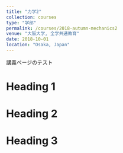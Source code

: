 ```yaml
---
title: "力学2"
collection: courses
type: "学部"
permalink: /courses/2018-autumn-mechanics2
venue: "大阪大学, 全学共通教育"
date: 2018-10-01
location: "Osaka, Japan"
---
```


講義ページのテスト

Heading 1
======

Heading 2
======

Heading 3
======
